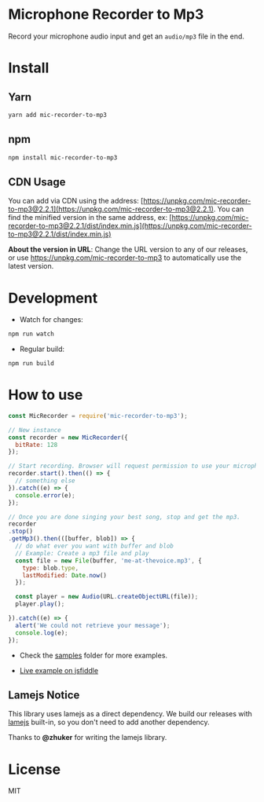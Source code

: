# Microphone Recorder to Mp3

Record your microphone audio input and get an ```audio/mp3``` file in the end.

# Install

## Yarn

```bash
yarn add mic-recorder-to-mp3
```

## npm

```bash
npm install mic-recorder-to-mp3
```

## CDN Usage

You can add via CDN using the address: [https://unpkg.com/mic-recorder-to-mp3@2.2.1](https://unpkg.com/mic-recorder-to-mp3@2.2.1). You can find the minified version in the same address, ex: [https://unpkg.com/mic-recorder-to-mp3@2.2.1/dist/index.min.js](https://unpkg.com/mic-recorder-to-mp3@2.2.1/dist/index.min.js)

**About the version in URL**: Change the URL version to any of our releases, or use https://unpkg.com/mic-recorder-to-mp3 to automatically use the latest version.

# Development

- Watch for changes:

```bash
npm run watch
```

- Regular build:

```bash
npm run build
```

# How to use

```js
const MicRecorder = require('mic-recorder-to-mp3');

// New instance
const recorder = new MicRecorder({
  bitRate: 128
});

// Start recording. Browser will request permission to use your microphone.
recorder.start().then(() => {
  // something else
}).catch((e) => {
  console.error(e);
});

// Once you are done singing your best song, stop and get the mp3.
recorder
.stop()
.getMp3().then(([buffer, blob]) => {
  // do what ever you want with buffer and blob
  // Example: Create a mp3 file and play
  const file = new File(buffer, 'me-at-thevoice.mp3', {
    type: blob.type,
    lastModified: Date.now()
  });

  const player = new Audio(URL.createObjectURL(file));
  player.play();

}).catch((e) => {
  alert('We could not retrieve your message');
  console.log(e);
});
```

- Check the [samples](https://github.com/closeio/mic-recorder-to-mp3/tree/master/samples) folder for more examples.

- [Live example on jsfiddle](https://jsfiddle.net/8u5fbpx6/1/)

## Lamejs Notice

This library uses lamejs as a direct dependency. We build our releases with [lamejs](https://github.com/zhuker/lamejs/) built-in, so you don't need to add another dependency.

Thanks to **@zhuker** for writing the lamejs library.

# License

MIT
